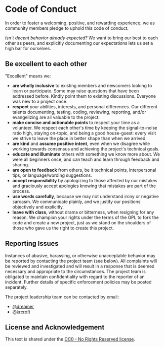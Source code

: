 # Code of Conduct

In order to foster a welcoming, positive, and rewarding experience, we as
community members pledge to uphold this code of conduct.

*Isn't decent behavior already expected?* We want to bring our best to each
other as peers, and explicitly documenting our expectations lets us set a high
bar for ourselves.

## Be excellent to each other

"Excellent" means we:

- **are wholly inclusive** to existing members and newcomers looking to
  learn or participate. Some may raise questions that have been addressed
  before. Kindly point them to existing discussions. Everyone was new to a
  project once.
- **respect** your abilities, interests, and personal differences.  Our
  different talents documenting, testing, coding, reviewing, reporting, and/or
  evangelizing are all valuable to the project.
- **make concise and actionable points** to respect your time as a volunteer.
  We respect each other's time by keeping the signal-to-noise ratio high,
  staying on-topic, and being a good house-guest: every visit we strive to
  leave the place in better shape than when we arrived.
- **are kind** and **assume positive intent**, even when we disagree while
  working towards consensus and achieving the project's technical goals.
- **educate and illuminate** others with something we know more about. We were
  all beginners once, and can teach and learn through feedback and sharing.
- **are open to feedback** from others, be it technical points, interpersonal
  tips, or language/wording suggestions.
- **accept responsibility** by apologizing to those affected by our mistakes
  and graciously accept apologies knowing that mistakes are part of the
  process.
- **use words carefully**, because we may not understand irony or negative
  sarcasm. We communicate plainly, and we justify our positions objectively and
  explicitly.
- **leave with class**, without drama or bitterness, when resigning for any
  reason. We champion your rights under the terms of the GPL to fork the code
  and create a new project, just as we stand on the shoulders of those who gave
  us the right to create this project.

## Reporting Issues

Instances of abusive, harassing, or otherwise unacceptable behavior may be
reported by contacting the project team (see below). All complaints will be
reviewed and investigated and will result in a response that is deemed
necessary and appropriate to the circumstances. The project team is obligated
to maintain confidentiality with regard to the reporter of an incident. Further
details of specific enforcement policies may be posted separately.

The project leadership team can be contacted by email:
- [@dreamer](mailto:patryk.obara+coc@gmail.com)
- [@krcroft](mailto:k.r.croft+coc@gmail.com)

## License and Acknowledgement

This text is shared under the [CC0 - No Rights Reserved
license](https://creativecommons.org/share-your-work/public-domain/cc0/).
